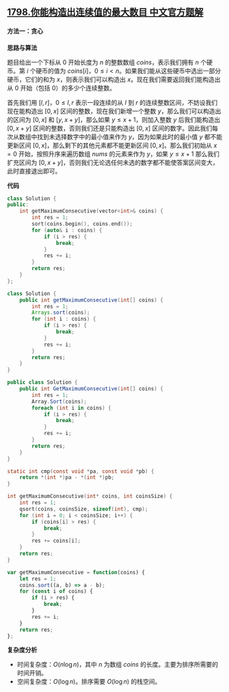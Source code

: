 ## [1798.你能构造出连续值的最大数目 中文官方题解](https://leetcode.cn/problems/maximum-number-of-consecutive-values-you-can-make/solutions/100000/ni-neng-gou-zao-chu-lian-xu-zhi-de-zui-d-wci4)
#### 方法一：贪心

**思路与算法**

题目给出一个下标从 $0$ 开始长度为 $n$ 的整数数组 $\textit{coins}$，表示我们拥有 $n$ 个硬币。第 $i$ 个硬币的值为 $\textit{coins}[i]$，$0 \le i < n$。如果我们能从这些硬币中选出一部分硬币，它们的和为 $x$，则表示我们可以构造出 $x$。现在我们需要返回我们能构造出从 $0$ 开始（包括 $0$）的多少个连续整数。

首先我们用 $[l, r]$，$0 \le l, r$ 表示一段连续的从 $l$ 到 $r$ 的连续整数区间，不妨设我们现在能构造出 $[0, x]$ 区间的整数，现在我们新增一个整数 $y$，那么我们可以构造出的区间为 $[0,x]$ 和 $[y, x + y]$，那么如果 $y \le x + 1$，则加入整数 $y$ 后我们能构造出 $[0, x + y]$ 区间的整数，否则我们还是只能构造出 $[0, x]$ 区间的数字。因此我们每次从数组中找到未选择数字中的最小值来作为 $y$，因为如果此时的最小值 $y$ 都不能更新区间 $[0, x]$，那么剩下的其他元素都不能更新区间 $[0, x]$。那么我们初始从 $x = 0$ 开始，按照升序来遍历数组 $\textit{nums}$ 的元素来作为 $y$，如果 $y \le x + 1$ 那么我们扩充区间为 $[0, x + y]$，否则我们无论选任何未选的数字都不能使答案区间变大，此时直接退出即可。

**代码**

```C++ [sol1-C++]
class Solution {
public:
    int getMaximumConsecutive(vector<int>& coins) {
        int res = 1;
        sort(coins.begin(), coins.end());
        for (auto& i : coins) {
            if (i > res) {
                break;
            }
            res += i;
        }
        return res;
    }
};
```

```Java [sol1-Java]
class Solution {
    public int getMaximumConsecutive(int[] coins) {
        int res = 1;
        Arrays.sort(coins);
        for (int i : coins) {
            if (i > res) {
                break;
            }
            res += i;
        }
        return res;
    }
}
```

```C# [sol1-C#]
public class Solution {
    public int GetMaximumConsecutive(int[] coins) {
        int res = 1;
        Array.Sort(coins);
        foreach (int i in coins) {
            if (i > res) {
                break;
            }
            res += i;
        }
        return res;
    }
}
```

```C [sol1-C]
static int cmp(const void *pa, const void *pb) {
    return *(int *)pa - *(int *)pb;
}

int getMaximumConsecutive(int* coins, int coinsSize) {
    int res = 1;
    qsort(coins, coinsSize, sizeof(int), cmp);
    for (int i = 0; i < coinsSize; i++) {
        if (coins[i] > res) {
            break;
        }
        res += coins[i];
    }
    return res;
}
```

```JavaScript [sol1-JavaScript]
var getMaximumConsecutive = function(coins) {
    let res = 1;
    coins.sort((a, b) => a - b);
    for (const i of coins) {
        if (i > res) {
            break;
        }
        res += i;
    }
    return res;
};
```

**复杂度分析**

- 时间复杂度：$O(n \log n)$，其中 $n$ 为数组 $\textit{coins}$ 的长度。主要为排序所需要的时间开销。
- 空间复杂度：$O(\log n)$。排序需要 $O(\log n)$ 的栈空间。